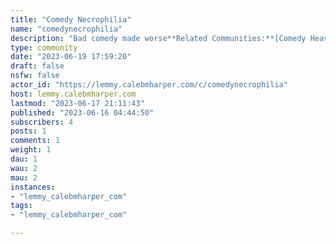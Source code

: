 ```yaml
---
title: "Comedy Necrophilia" 
name: "comedynecrophilia"
description: "Bad comedy made worse**Related Communities:**[Comedy Heaven](/c/comedyheaven@lemmy.world)"
type: community
date: "2023-06-19 17:59:20"
draft: false
nsfw: false
actor_id: "https://lemmy.calebmharper.com/c/comedynecrophilia"
host: lemmy.calebmharper.com
lastmod: "2023-06-17 21:11:43"
published: "2023-06-16 04:44:50"
subscribers: 4
posts: 1
comments: 1
weight: 1
dau: 1
wau: 2
mau: 2
instances:
- "lemmy_calebmharper_com"
tags: 
- "lemmy_calebmharper_com"

---
```

